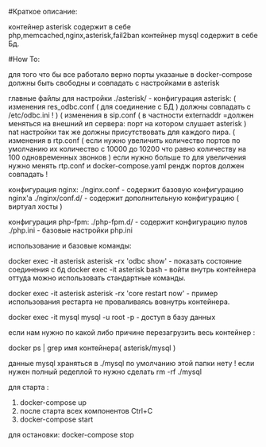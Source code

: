 #Краткое описание: 

контейнер asterisk содержит в себе php,memcached,nginx,asterisk,fail2ban
контейнер mysql содержит в себе Бд.


#How To:

для того что бы все работало верно порты указаные в docker-compose должны быть свободны и совпадать с настройками в asterisk

главные файлы для настройки ./asterisk/ - 
конфигурация asterisk:
( изменения res_odbc.conf ( для соединение с БД ) должны совпадать с /etc/odbc.ini ! )
( изменения в sip.conf ( в частности  externaddr =должен меняться на внешний ип сервера: порт на котором слушает asterisk ) nat настройки так же должны присутствовать для каждого пира.
( изменения в rtp.conf ( если нужно увеличить количество портов по умолчанию их количество с 10000 до 10200 что равно количеству на 100 одновременных звонков )
если нужно больше то для увеличения нужно менять rtp.conf и docker-compose.yaml рендж портов должен совпадать !

конфигурация nginx:
./nginx.conf - содержит базовую конфигурацию nginx'a
./nginx/conf.d/ - содержит дополнительную конфигурацию ( виртуал хосты )

конфигурация php-fpm: 
./php-fpm.d/ - содержит конфигурацию пулов 
./php.ini - базовые настройки php.ini

использование и базовые команды:

docker exec -it asterisk asterisk -rx 'odbc show' - показать состояние соединения с бд
docker exec -it asterisk bash - войти внутрь контейнера оттуда можно использовать стандартные команды.

docker exec -it asterisk asterisk -rx 'core restart now' - пример использования рестарта не проваливаясь вовнутрь контейнера.

docker exec -it mysql mysql -u root -p  - доступ в базу данных

если нам нужно по какой либо причине перезагрузить весь контейнер : 

docker ps | grep имя контейнера( asterisk/mysql )


данные mysql храняться в ./mysql по умолчанию этой папки нету ! если нужен полный редеплой то нужно сделать rm -rf ./mysql


для старта : 
1) docker-compose up
2) после старта всех компонентов Ctrl+C
3) docker-compose start


для остановки: 
docker-compose stop
